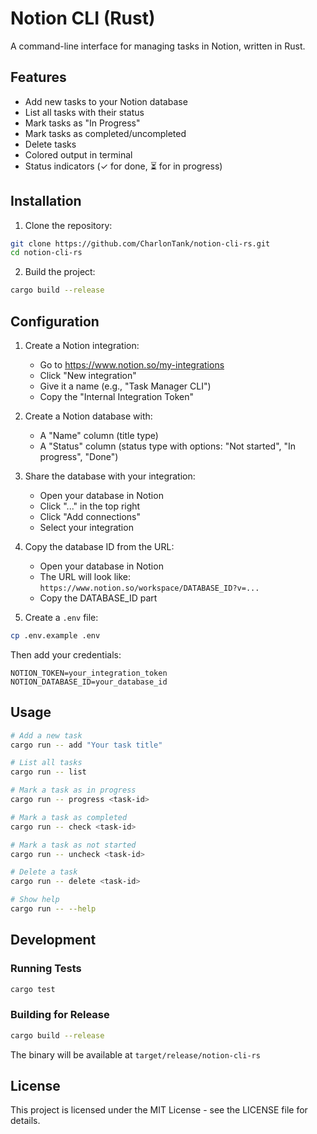 # Notion CLI (Rust)

A command-line interface for managing tasks in Notion, written in Rust.

## Features

- Add new tasks to your Notion database
- List all tasks with their status
- Mark tasks as "In Progress"
- Mark tasks as completed/uncompleted
- Delete tasks
- Colored output in terminal
- Status indicators (✓ for done, ⏳ for in progress)

## Installation

1. Clone the repository:
```bash
git clone https://github.com/CharlonTank/notion-cli-rs.git
cd notion-cli-rs
```

2. Build the project:
```bash
cargo build --release
```

## Configuration

1. Create a Notion integration:
   - Go to https://www.notion.so/my-integrations
   - Click "New integration"
   - Give it a name (e.g., "Task Manager CLI")
   - Copy the "Internal Integration Token"

2. Create a Notion database with:
   - A "Name" column (title type)
   - A "Status" column (status type with options: "Not started", "In progress", "Done")

3. Share the database with your integration:
   - Open your database in Notion
   - Click "..." in the top right
   - Click "Add connections"
   - Select your integration

4. Copy the database ID from the URL:
   - Open your database in Notion
   - The URL will look like: `https://www.notion.so/workspace/DATABASE_ID?v=...`
   - Copy the DATABASE_ID part

5. Create a `.env` file:
```bash
cp .env.example .env
```
Then add your credentials:
```
NOTION_TOKEN=your_integration_token
NOTION_DATABASE_ID=your_database_id
```

## Usage

```bash
# Add a new task
cargo run -- add "Your task title"

# List all tasks
cargo run -- list

# Mark a task as in progress
cargo run -- progress <task-id>

# Mark a task as completed
cargo run -- check <task-id>

# Mark a task as not started
cargo run -- uncheck <task-id>

# Delete a task
cargo run -- delete <task-id>

# Show help
cargo run -- --help
```

## Development

### Running Tests

```bash
cargo test
```

### Building for Release

```bash
cargo build --release
```

The binary will be available at `target/release/notion-cli-rs`

## License

This project is licensed under the MIT License - see the LICENSE file for details.

